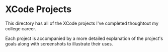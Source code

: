 # XCode Projects

This directory has all of the XCode projects I've completed thoughtout my college career.

Each project is accompanied by a more detailed explanation of the project's goals along
with screenshots to illustrate their uses.

